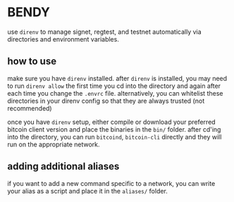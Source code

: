 # BENDY

use `direnv` to manage signet, regtest, and testnet automatically via directories and environment variables.

## how to use

make sure you have `direnv` installed. after `direnv` is installed, you may need to run `direnv allow` the first time you cd into the directory and again after each time you change the `.envrc` file. alternatively, you can whitelist these directories in your direnv config so that they are always trusted (not recommended)

once you have `direnv` setup, either compile or download your preferred bitcoin client version and place the binaries in the `bin/` folder. after cd'ing into the directory, you can run `bitcoind`, `bitcoin-cli` directly and they will run on the appropriate network.

## adding additional aliases

if you want to add a new command specific to a network, you can write your alias as a script and place it in the `aliases/` folder.
